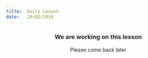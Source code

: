 ```yaml
---
title:  Daily Lesson
date:   20/02/2019
---
```


### <center>We are working on this lesson</center>
<center>Please come back later</center>